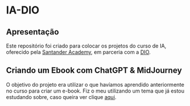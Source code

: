 # IA-DIO 
## Apresentação 

Este repositório foi criado para colocar os projetos do curso de IA, oferecido pela [Santander Academy](https://app.santanderopenacademy.com/pt-BR/program/search?), em parceria com a [DIO](https://www.dio.me/).
## Criando um Ebook com ChatGPT & MidJourney

O objetivo do projeto era utilizar o que havíamos aprendido anteriormente no curso para criar um e-book. Fiz o meu utilizando um tema que já estou estudando sobre, caso queira ver clique [aqui](https://github.com/cainanvieira/IA-DIO/blob/5976a39989d5e21d68d6fc362edf64ea70b60d20/criando%20ebook/Revolu%C3%A7%C3%A3o%20Educacional%20-%20O%20Papel%20da%20Tecnologia%20na%20Gest%C3%A3o%20Escolar.pdf).
